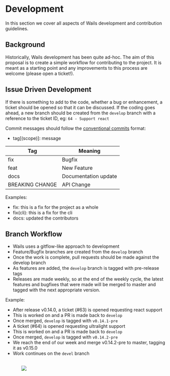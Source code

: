 # Development

In this section we cover all aspects of Wails development and contribution guidelines.

## Background

Historically, Wails development has been quite ad-hoc. The aim of this proposal is to create a simple workflow for contributing to the project. It is meant as a starting point and any improvements to this process are welcome (please open a ticket!).

## Issue Driven Development

If there is something to add to the code, whether a bug or enhancement, a ticket should be opened so that it can be discussed. If the coding goes ahead, a new branch should be created from the `develop` branch with a reference to the ticket ID, eg:
  `64 - Support react`

Commit messages should follow the [conventional commits](https://www.conventionalcommits.org/en/v1.0.0-beta.3/#summary) format:

  * tag[(scope)]: message

| Tag             | Meaning              |
| --------------- | -------------------- |
| fix             | Bugfix               |
| feat            | New Feature          |
| docs            | Documentation update |
| BREAKING CHANGE | API Change           |

Examples:

  * fix: this is a fix for the project as a whole
  * fix(cli): this is a fix for the cli
  * docs: updated the contributors

## Branch Workflow

  * Wails uses a gitflow-like approach to development
  * Feature/Bugfix branches are created from the `develop` branch
  * Once the work is complete, pull requests should be made against the develop branch
  * As features are added, the `develop` branch is tagged with pre-release tags
  * Releases are made weekly, so at the end of the weekly cycle, the latest features and bugfixes that      were made will be merged to master and tagged with the next appropriate version.

Example:

  * After release v0.14.0, a ticket (#63) is opened requesting react support
  * This is worked on and a PR is made back to `develop`
  * Once merged, `develop` is tagged with `v0.14.1-pre`
  * A ticket (#64) is opened requesting ultralight support
  * This is worked on and a PR is made back to `develop`
  * Once merged, `develop` is tagged with `v0.14.2-pre`
  * We reach the end of our week and merge v0.14.2-pre to master, tagging it as v0.15.0
  * Work continues on the `devel` branch

<div class="imagecontainer" style="width:80%; margin: auto; margin-top: 30px">
  <img src="/media/develbranch.png">
</div>
